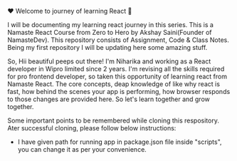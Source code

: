 ❤️ Welcome to journey of learning React 🙏

I will be documenting my learning react journey in this series.
This is a Namaste React Course from Zero to Hero by Akshay Saini(Founder of NamasteDev). This repository consists of Assignment, Code & Class Notes.
Being my first repository I will be updating here some amazing stuff.

So, Hii beautiful peeps out there! I'm Niharika and working as a React developer in Wipro limited since 2 years. 
I'm revising all the skills required for pro frontend developer, so taken this opportunity of learning react from Namaste React.
The core concepts, deap knowledge of like why react is fast, how behind the scenes your app is performing, how browser responds to those changes are provided here.
So let's learn together and grow together.

Some important points to be remembered while cloning this respository.
Ater successful cloning, please follow below instructions:
 - I have given path for running app in package.json file inside "scripts", you can change it as per your convenience.
  

